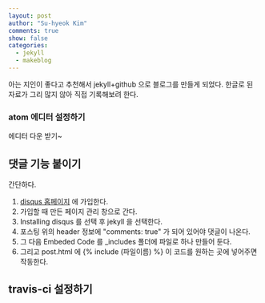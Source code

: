 ```yaml
---
layout: post
author: "Su-hyeok Kim"
comments: true
show: false
categories:
  - jekyll
  - makeblog
---
```


아는 지인이 좋다고 추천해서 jekyll+github 으로 블로그를 만들게 되었다.
한글로 된 자료가 그리 많지 않아 직접 기록해보려 한다.

### atom 에디터 설정하기

에디터 다운 받기~

[rubyinstaller-site]: https://rubyinstaller.org/

## 댓글 기능 붙이기

간단하다.

1. [disqus 홈페이지][disqus_home] 에 가입한다.
2. 가입할 때 만든 페이지 관리 창으로 간다.
3. Installing disqus 를 선택 후 jekyll 을 선택한다.
4. 포스팅 위의 header 정보에 "comments: true" 가 되어 있어야 댓글이 나온다.
5. 그 다음 Embeded Code 를 \_includes 폴더에 파일로 하나 만들어 둔다.
6. 그리고 post.html 에 \{\% include (파일이름) \%\} 이 코드를 원하는 곳에 넣어주면 작동한다.

[github_com]: https://github.com/
[jekyll-home]: https://jekyllrb.com/
[jekyll-kr]: https://jekyllrb-ko.github.io/
[jekyll-theme]: htpps://jekyllthemes.org/
[jekyll-whiteglass]: https://github.com/yous/whiteglass
[disqus_home]: https://disqus.com/


## travis-ci 설정하기
